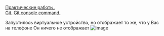[Практические работы.](https://github.com/KazGad/Srednii/files/7184122/default.docx)    
[Git.](https://github.com/KazGad/Srednii/files/7265476/Git.docx)
[Git console command.](https://github.com/KazGad/Srednii/files/7362260/git.console.command.1.docx)


Запустилось виртуальное устройство, но отображает то же, что у Вас на телефоне
Он ничего не отображает
![image](https://user-images.githubusercontent.com/52165649/142364466-0fa80274-af35-4f95-8e87-f39110796077.png)
